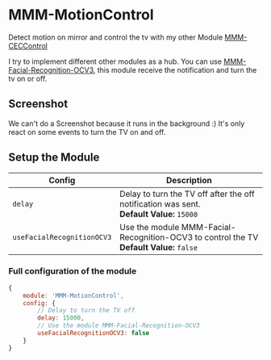 # MMM-MotionControl
Detect motion on mirror and control the tv with my other Module [MMM-CECControl](https://github.com/nischi/MMM-CECControl "MMM-CECControl")

I try to implement different other modules as a hub. You can use [MMM-Facial-Recognition-OCV3](https://github.com/normyx/MMM-Facial-Recognition-OCV3 "MMM-Facial-Recognition-OCV3"), this module receive the notification and turn the tv on or off.

## Screenshot
We can't do a Screenshot because it runs in the background :) It's only react on some events to turn the TV on and off.

## Setup the Module

Config | Description
--- | ---
`delay` | Delay to turn the TV off after the off notification was sent. <br />**Default Value:** `15000`
`useFacialRecognitionOCV3`| Use the module MMM-Facial-Recognition-OCV3 to control the TV<br />**Default Value:** `false`

### Full configuration of the module

```javascript
{
    module: 'MMM-MotionControl',
    config: {
        // Delay to turn the TV off
        delay: 15000,
        // Use the module MMM-Facial-Recognition-OCV3
        useFacialRecognitionOCV3: false
    }
}
```